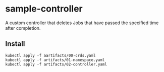 # sample-controller

A custom controller that deletes Jobs that have passed the specified time after completion.

## Install

```
kubectl apply -f aartifacts/00-crds.yaml
kubectl apply -f artifacts/01-namespace.yaml
kubectl apply -f artifacts/02-controller.yaml
```
